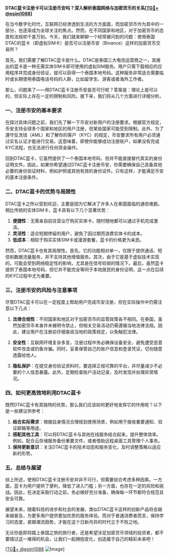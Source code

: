 **DTAC蓝卡注册卡可以注册币安吗？深入解析泰国网络与加密货币的关系[[TG💪+ @esim1088](https://t.me/s/esim1088)]**

在当今数字化时代，互联网已经渗透到生活的方方面面，而加密货币作为其中的一部分，也逐渐成为全球关注的焦点。然而，在不同国家和地区，对于加密货币的态度和法规却千差万别。今天，我们就来聊聊一个经常被问到的问题：使用泰国DTAC的蓝卡（即虚拟SIM卡）是否可以注册币安（Binance）这样的加密货币交易所？

首先，我们需要了解DTAC蓝卡是什么。DTAC是泰国三大电信运营商之一，其推出的蓝卡是一种无需实体SIM卡即可使用的虚拟SIM服务。用户只需下载相应的应用程序并完成身份验证，就可以获得一个泰国本地号码。这种服务非常适合需要临时或长期使用泰国电话号码的人群，比如留学生、游客或者海外工作者。

那么，问题来了——用DTAC蓝卡注册币安是否可行呢？答案是：理论上是可以的，但实际上存在一定的限制和风险。接下来，我们将从几个方面进行详细分析。

### 一、注册币安的基本要求

在探讨具体问题之前，我们先了解一下币安对新用户的注册要求。根据官方规定，币安支持全球多个国家和地区的用户注册，但某些国家可能受到限制。此外，为了遵守反洗钱（AML）和了解你的客户（KYC）的规定，币安要求所有用户必须通过实名认证才能进行交易。这意味着，即使你能够成功注册账户，如果没有完成KYC流程，也无法进行任何资金操作。

回到DTAC蓝卡，它虽然提供了一个泰国本地号码，但并不能直接替代真实的身份证明文件。因此，如果你希望通过DTAC蓝卡注册币安，你需要确保自己具备其他必要的身份验证材料，例如护照或其他有效的身份证件。只有这样，才能满足币安的基本注册条件。

### 二、DTAC蓝卡的优势与局限性

DTAC蓝卡之所以受到欢迎，主要是因为它解决了许多人在泰国面临的通信难题。相比传统的实体SIM卡，蓝卡具有以下几个显著优势：

1. **便捷性**：无需亲自前往营业厅购买实体卡，随时随地都可以通过手机完成激活。
2. **灵活性**：适合短期停留的用户，避免了因过期而浪费实体卡的成本。
3. **低成本**：相较于购买实体SIM卡或漫游套餐，蓝卡的价格更为亲民。

然而，DTAC蓝卡也有其局限性。首先，它的功能相对单一，仅限于提供通话、短信和数据流量服务，并不支持其他增值服务。其次，由于它是基于虚拟技术实现的，可能会受到网络稳定性的影响，尤其是在信号较弱的情况下。最后，虽然蓝卡提供了泰国本地号码，但它并不能完全等同于本地居民的身份证明，这一点在后续的KYC过程中尤为重要。

### 三、注册币安的风险与注意事项

尽管DTAC蓝卡可以在一定程度上帮助用户完成币安注册，但在实际操作中仍需注意以下几点：

1. **法律合规性**：不同国家和地区对于加密货币的监管政策各不相同。在泰国，虽然加密货币本身并未被明令禁止，但相关交易活动仍需遵循当地法律法规。因此，建议用户在注册前仔细查阅当地的政策规定，以免触犯法律。
   
2. **安全性**：互联网环境复杂多变，注册过程中务必确保设备安全，避免遭受恶意软件攻击或钓鱼诈骗。同时，妥善保管自己的账户信息和登录凭证，切勿随意透露给他人。

3. **隐私保护**：在提交身份验证资料时，要选择正规可靠的平台，并尽量减少不必要的个人信息暴露。此外，定期检查账户活动记录，及时发现并处理异常情况。

### 四、如何更高效地利用DTAC蓝卡

既然DTAC蓝卡有其独特的优势，那么我们应该如何更好地发挥它的作用呢？以下是一些建议供参考：

1. **结合实际需求**：根据自身情况合理规划使用场景，例如用于接收重要通知、验证邮箱等用途。
2. **搭配其他工具**：可以将DTAC蓝卡与其他在线服务结合起来，提升整体效率。例如，配合云存储服务备份重要文件，或者借助远程桌面工具管理个人事务。
3. **保持更新意识**：关注DTAC蓝卡的技术动态和服务变化，及时调整策略以适应新的形势。

### 五、总结与展望

综上所述，使用DTAC蓝卡注册币安并非不可行，但需要综合考虑多种因素。一方面，蓝卡为用户提供了便利，降低了进入门槛；另一方面，也存在一定的风险和挑战。因此，在决定采取行动之前，务必做好充分准备，确保每一环节都符合规范且安全可靠。

展望未来，随着科技的进步和社会的发展，类似DTAC蓝卡这样的创新产品将会越来越普及，为更多用户提供更加优质的服务体验。而对于普通消费者而言，保持学习的态度，紧跟潮流趋势，才能在这个日新月异的时代立于不败之地。

无论你是即将踏上泰国之旅的旅行者，还是希望涉足加密货币领域的投资者，都不要错过这一难得的机会。让我们一起拥抱变化，创造属于自己的精彩未来吧！

[[TG💪+ @esim1088](https://t.me/s/esim1088) ![Image](https://i.postimg.cc/4NQfJmqS/Snipaste-2025-05-13-00-14-12.png)]